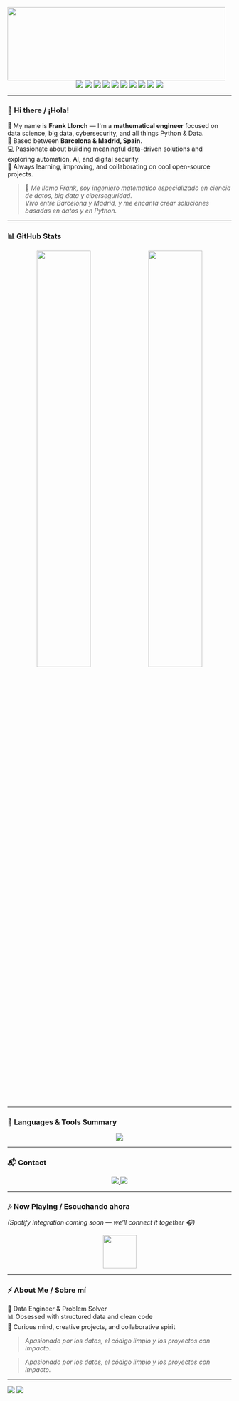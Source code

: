   <p align="center">
  <img align="left" width="490" height="165" src="https://github-readme-stats.vercel.app/api?username=frankllonch&show_icons=true&hide_border=false&line_height=20&title_color=00bfa6&icon_color=00bfa6&show_owner=true"/>
</p>

<p align="center">
  <img src="https://img.shields.io/badge/-Python-3776AB?style=flat-square&logo=Python&logoColor=white"/>
  <img src="https://img.shields.io/badge/-Django-092E20?style=flat-square&logo=Django&logoColor=white"/>
  <img src="https://img.shields.io/badge/-Pandas-150458?style=flat-square&logo=pandas&logoColor=white"/>
  <img src="https://img.shields.io/badge/-SQL-336791?style=flat-square&logo=postgresql&logoColor=white"/>
  <img src="https://img.shields.io/badge/-MongoDB-47A248?style=flat-square&logo=MongoDB&logoColor=white"/>
  <img src="https://img.shields.io/badge/-HTML5-E34F26?style=flat-square&logo=HTML5&logoColor=white"/>
  <img src="https://img.shields.io/badge/-CSS3-1572B6?style=flat-square&logo=CSS3&logoColor=white"/>
  <img src="https://img.shields.io/badge/-Git-F44D27?style=flat-square&logo=Git&logoColor=white"/>
  <img src="https://img.shields.io/badge/-Visual%20Studio%20Code-007ACC?style=flat-square&logo=Visual%20Studio%20Code&logoColor=white"/>
  <img src="https://img.shields.io/badge/-Notion-000000?style=flat-square&logo=Notion&logoColor=white"/>
</p>

---

### 👋 Hi there / ¡Hola!
🧠 My name is **Frank Llonch** — I'm a **mathematical engineer** focused on data science, big data, cybersecurity, and all things Python & Data.  
📍 Based between **Barcelona & Madrid, Spain**.  
💻 Passionate about building meaningful data-driven solutions and exploring automation, AI, and digital security.  
🎯 Always learning, improving, and collaborating on cool open-source projects.  

> 💬 *Me llamo Frank, soy ingeniero matemático especializado en ciencia de datos, big data y ciberseguridad.  
> Vivo entre Barcelona y Madrid, y me encanta crear soluciones basadas en datos y en Python.*

---

### 📊 GitHub Stats
<p align="center">
  <img width="49%" src="https://github-readme-stats.vercel.app/api?username=frankllonch&show_icons=true&theme=tokyonight&hide_border=true" />
  <img width="49%" src="https://github-readme-streak-stats.herokuapp.com/?user=frankllonch&theme=tokyonight&hide_border=true" />
</p>

---

### 🧩 Languages & Tools Summary
<p align="center">
  <img src="https://github-readme-stats.vercel.app/api/top-langs/?username=frankllonch&layout=compact&theme=tokyonight&hide_border=true"/>
</p>

---

### 📬 Contact
<p align="center">
  <a href="mailto:llonchfrank@gmail.com?subject=[GitHub]%20Contact%20from%20profile&body=Hi%20Frank%2C%0A%0AI%20found%20your%20GitHub%20profile%20and%20wanted%20to%20connect...">
    <img src="https://img.shields.io/badge/Email-D14836?style=for-the-badge&logo=Gmail&logoColor=white"/>
  </a>
  <a href="https://www.linkedin.com/in/frank-llonch-2b9bb7295/">
    <img src="https://img.shields.io/badge/LinkedIn-0077B5.svg?style=for-the-badge&logo=linkedin&logoColor=white"/>
  </a>
</p>

---

### 🎶 Now Playing / Escuchando ahora
*(Spotify integration coming soon — we’ll connect it together 🎧)*  
<p align="center">
  <img height="75" src="https://spotify-github-profile.vercel.app/api/view?uid=YOUR_SPOTIFY_USER_ID&cover_image=true&theme=novatorem"/>
</p>

---

### ⚡ About Me / Sobre mí
🧩 Data Engineer & Problem Solver  
📊 Obsessed with structured data and clean code  
🚀 Curious mind, creative projects, and collaborative spirit  

> *Apasionado por los datos, el código limpio y los proyectos con impacto.*

> *Apasionado por los datos, el código limpio y los proyectos con impacto.*

---

![](https://komarev.com/ghpvc/?username=frankllonch&style=flat-square&color=00bfa6)
![](https://raw.githubusercontent.com/frankllonch/frankllonch/3d-profile/profile-3d-contrib/profile-green-animate.svg)
